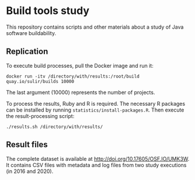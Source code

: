 # Build tools study

This repository contains scripts and other materials about a study of Java software buildability.

## Replication

To execute build processes, pull the Docker image and run it:
```
docker run -itv /directory/with/results:/root/build quay.io/sulir/builds 10000
```
The last argument (10000) represents the number of projects.

To process the results, Ruby and R is required. The necessary R packages can be installed by running `statistics/install-packages.R`. Then execute the result-processing script:
```
./results.sh /directory/with/results/
```

## Result files

The complete dataset is available at http://doi.org/10.17605/OSF.IO/UMK3W. It contains CSV files with metadata and log files from two study executions (in 2016 and 2020).
